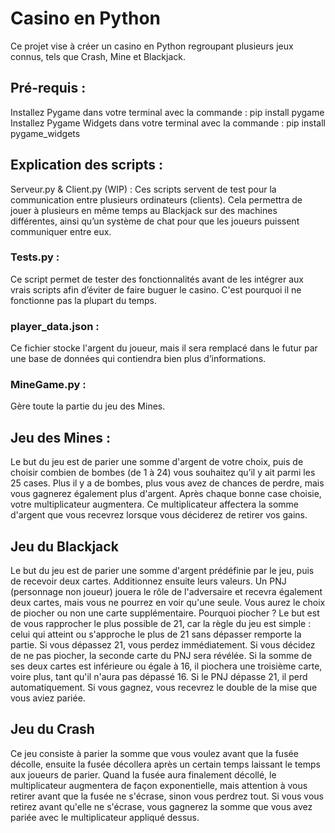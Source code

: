 # Casino en Python
Ce projet vise à créer un casino en Python regroupant plusieurs jeux connus, tels que Crash, Mine et Blackjack.

## Pré-requis :
Installez Pygame dans votre terminal avec la commande : pip install pygame
Installez Pygame Widgets dans votre terminal avec la commande : pip install pygame_widgets

## Explication des scripts :
Serveur.py & Client.py (WIP) :
Ces scripts servent de test pour la communication entre plusieurs ordinateurs (clients). Cela permettra de jouer à plusieurs en même temps au Blackjack sur des machines différentes, ainsi qu’un système de chat pour que les joueurs puissent communiquer entre eux.

### Tests.py :
Ce script permet de tester des fonctionnalités avant de les intégrer aux vrais scripts afin d’éviter de faire buguer le casino. C'est pourquoi il ne fonctionne pas la plupart du temps.

### player_data.json :
Ce fichier stocke l'argent du joueur, mais il sera remplacé dans le futur par une base de données qui contiendra bien plus d’informations.

### MineGame.py :
Gère toute la partie du jeu des Mines.

## Jeu des Mines :
Le but du jeu est de parier une somme d'argent de votre choix, puis de choisir combien de bombes (de 1 à 24) vous souhaitez qu’il y ait parmi les 25 cases. Plus il y a de bombes, plus vous avez de chances de perdre, mais vous gagnerez également plus d'argent. Après chaque bonne case choisie, votre multiplicateur augmentera. Ce multiplicateur affectera la somme d'argent que vous recevrez lorsque vous déciderez de retirer vos gains.

## Jeu du Blackjack
Le but du jeu est de parier une somme d'argent prédéfinie par le jeu, puis de recevoir deux cartes. Additionnez ensuite leurs valeurs. Un PNJ (personnage non joueur) jouera le rôle de l'adversaire et recevra également deux cartes, mais vous ne pourrez en voir qu'une seule. Vous aurez le choix de piocher ou non une carte supplémentaire. Pourquoi piocher ? Le but est de vous rapprocher le plus possible de 21, car la règle du jeu est simple : celui qui atteint ou s'approche le plus de 21 sans dépasser remporte la partie. Si vous dépassez 21, vous perdez immédiatement. Si vous décidez de ne pas piocher, la seconde carte du PNJ sera révélée. Si la somme de ses deux cartes est inférieure ou égale à 16, il piochera une troisième carte, voire plus, tant qu'il n'aura pas dépassé 16. Si le PNJ dépasse 21, il perd automatiquement. Si vous gagnez, vous recevrez le double de la mise que vous aviez pariée.

## Jeu du Crash
Ce jeu consiste à parier la somme que vous voulez avant que la fusée décolle, ensuite la fusée décollera après un certain temps laissant le temps aux joueurs de parier. Quand la fusée aura finalement décollé, le multiplicateur augmentera de façon exponentielle, mais attention à vous retirer avant que la fusée ne s'écrase, sinon vous perdrez tout. Si vous vous retirez avant qu'elle ne s'écrase, vous gagnerez la somme que vous avez pariée avec le multiplicateur appliqué dessus.
